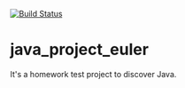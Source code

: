 [![Build Status](https://travis-ci.org/the-guitarman/java_project_euler.svg?branch=master)](https://travis-ci.org/the-guitarman/java_project_euler)

# java_project_euler

It's a homework test project to discover Java.
